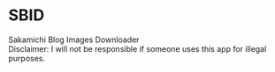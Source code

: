 # SBID
Sakamichi Blog Images Downloader  
Disclaimer: I will not be responsible if someone uses this app for illegal purposes.
